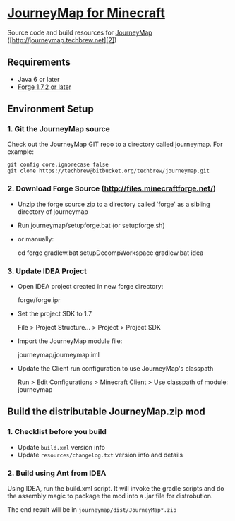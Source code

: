 # [JourneyMap for Minecraft][1]

Source code and build resources for [JourneyMap][2] ([http://journeymap.techbrew.net][2])

## Requirements

* Java 6 or later
* [Forge 1.7.2 or later][3]

## Environment Setup

### 1. Git the JourneyMap source

Check out the JourneyMap GIT repo to a directory called journeymap.  For example:

    git config core.ignorecase false
    git clone https://techbrew@bitbucket.org/techbrew/journeymap.git

### 2. Download Forge Source (http://files.minecraftforge.net/)

* Unzip the forge source zip to a directory called 'forge' as a sibling directory of journeymap
* Run journeymap/setupforge.bat (or setupforge.sh)
* or manually:

    cd forge
    gradlew.bat setupDecompWorkspace
    gradlew.bat idea

### 3. Update IDEA Project

* Open IDEA project created in new forge directory:  

    forge/forge.ipr
    
* Set the project SDK to 1.7

    File > Project Structure... > Project > Project SDK

* Import the JourneyMap module file: 

    journeymap/journeymap.iml

* Update the Client run configuration to use JourneyMap's classpath

    Run > Edit Configurations > Minecraft Client > Use classpath of module: journeymap

## Build the distributable JourneyMap.zip mod

### 1. Checklist before you build

* Update `build.xml` version info
* Update `resources/changelog.txt` version info and details

### 2. Build using Ant from IDEA

Using IDEA, run the build.xml script. It will invoke the gradle scripts and do the assembly magic to package the mod into a .jar file for distrobution.

The end result will be in `journeymap/dist/JourneyMap*.zip`

[1]: https://bitbucket.org/mwoodman/journeymap
[2]: http://journeymap.techbrew.net
[3]: http://files.minecraftforge.net/


